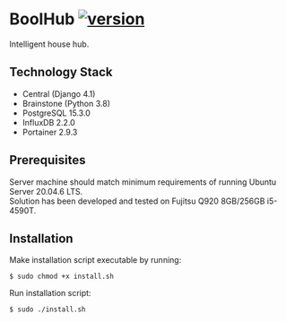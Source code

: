 # BoolHub [![version](https://img.shields.io/badge/version-0.20.1-blue.svg)](https://semver.org)

Intelligent house hub.

## Technology Stack

- Central (Django 4.1)
- Brainstone (Python 3.8)
- PostgreSQL 15.3.0
- InfluxDB 2.2.0
- Portainer 2.9.3

## Prerequisites

Server machine should match minimum requirements of running Ubuntu Server 20.04.6 LTS.  
Solution has been developed and tested on Fujitsu Q920 8GB/256GB i5-4590T.

## Installation

Make installation script executable by running:

```
$ sudo chmod +x install.sh
```

Run installation script:

```
$ sudo ./install.sh
```
